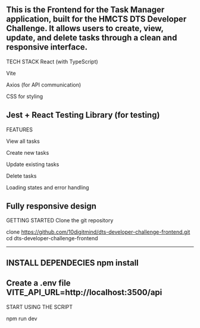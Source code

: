 This is the Frontend for the Task Manager application, built for the HMCTS DTS Developer Challenge. It allows users to create, view, update, and delete tasks through a clean and responsive interface.
------------------------------
TECH STACK
React (with TypeScript)

Vite 

Axios (for API communication)

CSS for styling 

Jest + React Testing Library (for testing)
--------------------------------------------------

FEATURES

View all tasks

Create new tasks

Update existing tasks

Delete tasks

Loading states and error handling

Fully responsive design
------------------------------------------------------

GETTING STARTED 
Clone the git  repository 

clone https://github.com/10digitmind/dts-developer-challenge-frontend.git
cd dts-developer-challenge-frontend

--------------------------------------------------
INSTALL DEPENDECIES
npm install
---------------------------------------------------
 Create a .env file
VITE_API_URL=http://localhost:3500/api
--------------------------------------------
START USING THE SCRIPT

npm run dev


